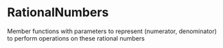 # RationalNumbers
Member functions with parameters to represent (numerator, denominator) to perform operations on these rational numbers
